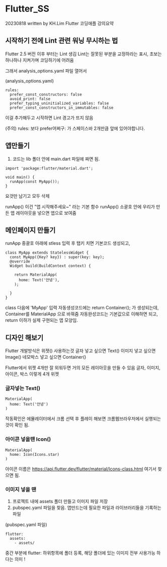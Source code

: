# Flutter_SS
20230818 written by KH.Lim
Flutter 코딩애플 강의요약

## 시작하기 전에 Lint 관련 워닝 무시하는 법 
 

Flutter 2.5 버전 이후 부터는 Lint 생김
Lint는 잘못된 부분을 교정하라는 표시, 초보는 하나하나 지켜가며 코딩하기에 어려움 

그래서 analysis_options.yaml 파일 열어서 


(analysis_options.yaml)

```Flutter
rules:
  prefer_const_constructors: false
  avoid_print: false
  prefer_typing_uninitialized_variables: false
  prefer_const_constructors_in_immutables: false
```

이걸 추가해두고 시작하면 Lint 경고가 뜨지 않음 

(주의) rules: 보다 prefer어쩌구: 가 스페이스바 2개만큼 앞에 있어야합니다.
 

## 앱만들기
1. 코드는 lib 폴더 안에 main.dart 파일에 짜면 됨.

```Flutter
import 'package:flutter/material.dart';

void main() {
  runApp(const MyApp());
}
```
요것만 남기고 모두 삭제

runApp() 이건 "앱 시작해주세요~" 라는 기본 함수
runApp() 소괄호 안에 우리가 만든 앱 레이아웃을 넣으면 앱으로 보여줌

## 메인페이지 만들기
runApp 중괄호 아래에 stless 입력 후 탭키 치면 기본코드 생성되고,
```
class MyApp extends StatelessWidget {
  const MyApp({Key? key}) : super(key: key);
  @override
  Widget build(BuildContext context) {

    return MaterialApp(
      home: Text('안녕'),
    );

  }
}
```
class 다음에 'MyApp' 입력
자동생성코드에는 return Container(); 가 생성되는데, 
Container를 MaterialApp 으로 바꿔줌
자동완성코드는 기본값으로 이해하면 되고, 
return 이하가 실제 구현되는 앱 모양임.

## 디자인 해보기

Flutter 개발방식은 위젯() 사용하는것 
글자 넣고 싶으면 Text() 이미지 넣고 싶으면 Image() 네모박스 넣고 싶으면 Container() 

Flutter에서 위젯 4개만 잘 외워두면 거의 모든 레이아웃을 만들 수 있음
글자, 이미지, 아이콘, 박스 이렇게 4개 위젯

### 글자넣는 Text()
```
MaterialApp(
  home: Text('안녕')
)
```
작동확인은 에뮬레이터에서 크롬 선택 후 플레이 해보면 크롬웹브라우저에서 실행되는 것이 확인 됨.

### 아이콘 넣을땐 Icon()
```
MaterialApp(
  home: Icon(Icons.star)
)
```
아이콘 이름은 https://api.flutter.dev/flutter/material/Icons-class.html 여기서 찾으면 됨. 

### 이미지 넣을 땐
1. 프로젝트 내에 assets 폴더 만들고 이미지 파일 저장
2. pubspec.yaml 파일을 찾음. 앱만드는데 필요한 파일과 라이브러리들을 기록하는 파일

(pubspec.yaml 파일)
```
flutter:
  assets:
    - assets/ 
```
중간 부분에 flutter: 하위항목에 폴더 등록, 해당 폴더에 있는 이미지 전부 사용가능 하다는 의미
!

